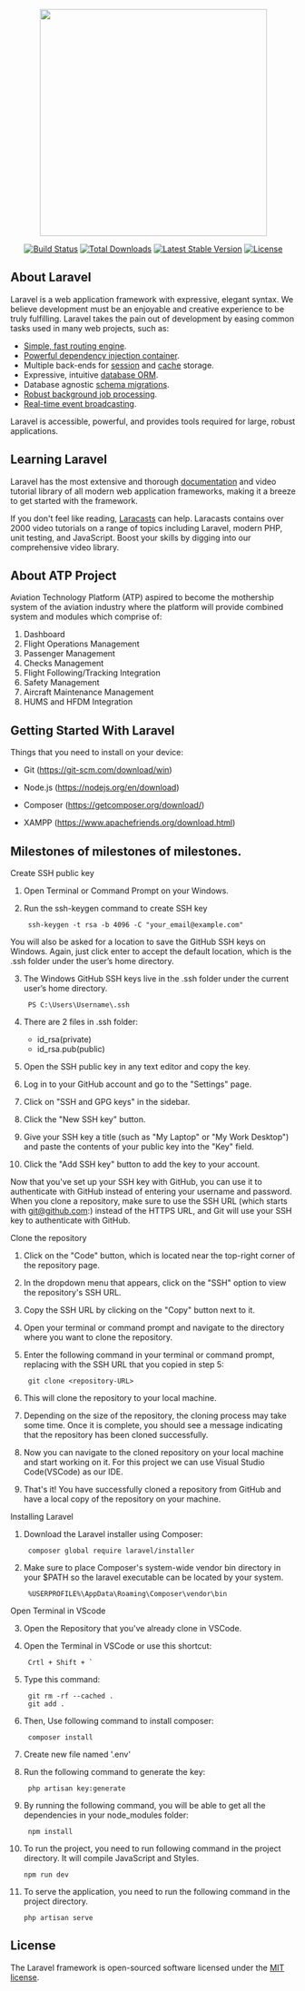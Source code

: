 <p align="center"><a href="https://laravel.com" target="_blank"><img src="https://raw.githubusercontent.com/laravel/art/master/logo-lockup/5%20SVG/2%20CMYK/1%20Full%20Color/laravel-logolockup-cmyk-red.svg" width="400"></a></p>

<p align="center">
<a href="https://travis-ci.org/laravel/framework"><img src="https://travis-ci.org/laravel/framework.svg" alt="Build Status"></a>
<a href="https://packagist.org/packages/laravel/framework"><img src="https://img.shields.io/packagist/dt/laravel/framework" alt="Total Downloads"></a>
<a href="https://packagist.org/packages/laravel/framework"><img src="https://img.shields.io/packagist/v/laravel/framework" alt="Latest Stable Version"></a>
<a href="https://packagist.org/packages/laravel/framework"><img src="https://img.shields.io/packagist/l/laravel/framework" alt="License"></a>
</p>

## About Laravel

Laravel is a web application framework with expressive, elegant syntax. We believe development must be an enjoyable and creative experience to be truly fulfilling. Laravel takes the pain out of development by easing common tasks used in many web projects, such as:

- [Simple, fast routing engine](https://laravel.com/docs/routing).
- [Powerful dependency injection container](https://laravel.com/docs/container).
- Multiple back-ends for [session](https://laravel.com/docs/session) and [cache](https://laravel.com/docs/cache) storage.
- Expressive, intuitive [database ORM](https://laravel.com/docs/eloquent).
- Database agnostic [schema migrations](https://laravel.com/docs/migrations).
- [Robust background job processing](https://laravel.com/docs/queues).
- [Real-time event broadcasting](https://laravel.com/docs/broadcasting).

Laravel is accessible, powerful, and provides tools required for large, robust applications.

## Learning Laravel

Laravel has the most extensive and thorough [documentation](https://laravel.com/docs) and video tutorial library of all modern web application frameworks, making it a breeze to get started with the framework.

If you don't feel like reading, [Laracasts](https://laracasts.com) can help. Laracasts contains over 2000 video tutorials on a range of topics including Laravel, modern PHP, unit testing, and JavaScript. Boost your skills by digging into our comprehensive video library.

## About ATP Project

Aviation Technology Platform (ATP) aspired to become the mothership system of the aviation industry where the platform will provide combined system and modules which comprise of:

1. Dashboard
2. Flight Operations Management
3. Passenger Management
4. Checks Management
5. Flight Following/Tracking Integration
6. Safety Management
7. Aircraft Maintenance Management
8. HUMS and HFDM Integration

## Getting Started With Laravel

Things that you need to install on your device:

- Git
    (https://git-scm.com/download/win)

- Node.js
    (https://nodejs.org/en/download)

- Composer
    (https://getcomposer.org/download/)

- XAMPP 
    (https://www.apachefriends.org/download.html)


## Milestones of milestones of milestones.

Create SSH public key
1. Open Terminal or Command Prompt on your Windows.
2. Run the ssh-keygen command to create SSH key

        ssh-keygen -t rsa -b 4096 -C "your_email@example.com"

You will also be asked for a location to save the GitHub SSH keys on Windows. Again, just click enter to accept the default location, which is the .ssh folder under the user’s home directory.

3. The Windows GitHub SSH keys live in the .ssh folder under the current user’s home directory.

        PS C:\Users\Username\.ssh

4. There are 2 files in .ssh folder:
    - id_rsa(private)
    - id_rsa.pub(public)

5. Open the SSH public key in any text editor and copy the key.

6. Log in to your GitHub account and go to the "Settings" page.
7. Click on "SSH and GPG keys" in the sidebar.
8. Click the "New SSH key" button.
9. Give your SSH key a title (such as "My Laptop" or "My Work Desktop") and paste the contents of your public key into the "Key" field.
10. Click the "Add SSH key" button to add the key to your account.

Now that you've set up your SSH key with GitHub, you can use it to authenticate with GitHub instead of entering your username and password. When you clone a repository, make sure to use the SSH URL (which starts with git@github.com:) instead of the HTTPS URL, and Git will use your SSH key to authenticate with GitHub.


Clone the repository

1. Click on the "Code" button, which is located near the top-right corner of the repository page.
2. In the dropdown menu that appears, click on the "SSH" option to view the repository's SSH URL.
3. Copy the SSH URL by clicking on the "Copy" button next to it.
4. Open your terminal or command prompt and navigate to the directory where you want to clone the repository.
5. Enter the following command in your terminal or command prompt, replacing <repository-URL> with the SSH URL that you copied in step 5:

		git clone <repository-URL>

6. This will clone the repository to your local machine.
7. Depending on the size of the repository, the cloning process may take some time. Once it is complete, you should see a message indicating that the repository has been cloned successfully.
8. Now you can navigate to the cloned repository on your local machine and start working on it. For this project we can use Visual Studio Code(VSCode) as our IDE.
9. That's it! You have successfully cloned a repository from GitHub and have a local copy of the repository on your machine.

Installing Laravel

1. Download the Laravel installer using Composer:

        composer global require laravel/installer

2. Make sure to place Composer's system-wide vendor bin directory in your $PATH so the laravel executable can be located by your system. 

        %USERPROFILE%\AppData\Roaming\Composer\vendor\bin

Open Terminal in VScode

3. Open the Repository that you've already clone in VSCode.
4. Open the Terminal in VSCode or use this shortcut:

        Crtl + Shift + ` 

5. Type this command:

        git rm -rf --cached .
        git add .

6. Then, Use following command to install composer:
        
        composer install

7. Create new file named '.env'
8. Run the following command to generate the key:

        php artisan key:generate

9. By running the following command, you will be able to get all the dependencies in your node_modules folder:

        npm install

10. To run the project, you need to run following command in the project directory. It will compile JavaScript and Styles.

        npm run dev

11. To serve the application, you need to run the following command in the project directory.

        php artisan serve


## License

The Laravel framework is open-sourced software licensed under the [MIT license](https://opensource.org/licenses/MIT).
